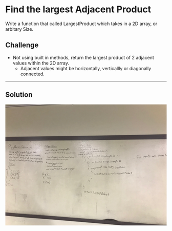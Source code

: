 # Find the largest Adjacent Product
Write a function that called LargestProduct which takes in a 2D array, or arbitary Size.
## Challenge
* Not using built in methods, return the largest product of 2 adjacent values within the 2D array.
     * Adjacent values might be horizontally, verticallly or   diagonally connected.
***
## Solution
![AdjacentProduct whiteboard image](../../assets/array_adjacent_product.JPG)